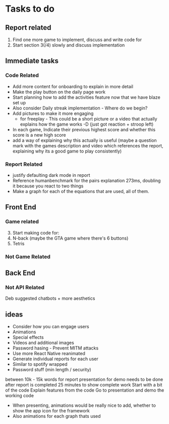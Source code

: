 # Tasks to do
## Report related
1. Find one more game to implement, discuss and write code for
2. Start section 3(/4) slowly and discuss implementation


## Immediate tasks
### Code Related

* Add more content for onboarding to explain in more detail
* Make the play button on the daily page work
* Start planning how to add the activities feature now that we have blaze set up
* Also consider Daily streak implementation - Where do we begin?
* Add pictures to make it more engaging
    * for freeplay - This could be a short picture or a video that actually explains how the game works -D (just got reaction + stroop left)
* In each game, Indicate their previous highest score and whether this score is a new high score
* add a way of explaining why this actually is useful (maybe a question mark with the games description and video which references the report, explaining why its a good game to play consistently)

### Report Related
* justify defaulting dark mode in report
* Reference humanbenchmark for the pairs explanation 273ms, doubling it because you react to two things
* Make a graph for each of the equations that are used, all of them.


## Front End
### Game related
3. Start making code for:
 1. N-back (maybe the GTA game where there's 6 buttons)
 3. Tetris
### Not Game Related

## Back End
### Not API Related
Deb suggested chatbots + more aesthetics

## ideas
* Consider how you can engage users
 * Animations
 * Special effects
 * Videos and additional images
* Password hasing - Prevent MITM attacks
* Use more React Native reanimated
* Generate individual reports for each user
 * Similar to spotify wrapped
* Password stuff (min length / security)


between 10k - 15k words for report
presentation for demo needs to be done after report is completed
25 minutes to show complete work
Start with a bit of the code
Explain features from the code
Go to presentation and demo the working code
* When presenting, animations would be really nice to add, whether to show the app icon for the framework
 * Also animations for each graph thats used
